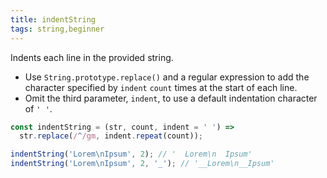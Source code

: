 ```yaml
---
title: indentString
tags: string,beginner
---
```


Indents each line in the provided string.

- Use `String.prototype.replace()` and a regular expression to add the character specified by `indent` `count` times at the start of each line.
- Omit the third parameter, `indent`, to use a default indentation character of `' '`.

```js
const indentString = (str, count, indent = ' ') =>
  str.replace(/^/gm, indent.repeat(count));
```

```js
indentString('Lorem\nIpsum', 2); // '  Lorem\n  Ipsum'
indentString('Lorem\nIpsum', 2, '_'); // '__Lorem\n__Ipsum'
```
